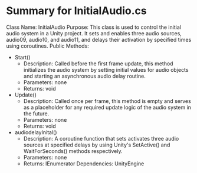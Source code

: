 # Summary for InitialAudio.cs

Class Name: InitialAudio
Purpose: This class is used to control the initial audio system in a Unity project. It sets and enables three audio sources, audio09, audio10, and audio11, and delays their activation by specified times using coroutines.
Public Methods:
* Start()
	+ Description: Called before the first frame update, this method initializes the audio system by setting initial values for audio objects and starting an asynchronous audio delay routine.
	+ Parameters: none 
	+ Returns: void
* Update()
	+ Description: Called once per frame, this method is empty and serves as a placeholder for any required update logic of the audio system in the future.
	+ Parameters: none 
	+ Returns: void
* audiodelayInital()
	+ Description: A coroutine function that sets activates three audio sources at specified delays by using Unity's SetActive() and WaitForSeconds() methods respectively.
	+ Parameters: none 
	+ Returns: IEnumerator
Dependencies: UnityEngine